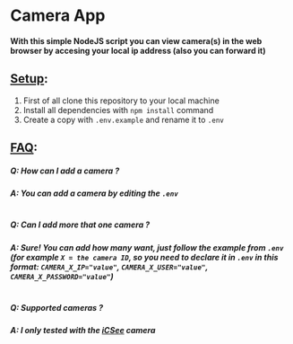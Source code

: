 # Camera App

#### With this simple **NodeJS** script you can view camera(s) in the web browser by accesing your local ip address (also you can forward it)

## <ins>Setup</ins>:
1. First of all clone this repository to your local machine
2. Install all dependencies with `npm install` command
3. Create a copy with `.env.example` and rename it to `.env`

## <ins>FAQ</ins>:

##### **Q**: How can I add a camera ?
##### **A**: You can add a camera by editing the `.env`

#

##### **Q**: Can I add more that one camera ?
##### **A**: Sure! You can add how many want, just follow the example from `.env` (for example `X = the camera ID`, so you need to declare it in `.env` in this format: `CAMERA_X_IP="value"`, `CAMERA_X_USER="value"`, `CAMERA_X_PASSWORD="value"`)

#

##### **Q**: Supported cameras ?
##### **A**: I only tested with the <A href="https://icseeapp.com/">iCSee</a> camera
